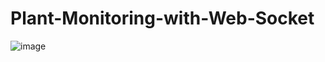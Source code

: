 # Plant-Monitoring-with-Web-Socket

![image](https://github.com/Ghazimuhammad/Plant-Monitoring-with-Web-Socket/assets/88093079/337bd2b2-41cc-4903-90b6-88e2a5513831)
